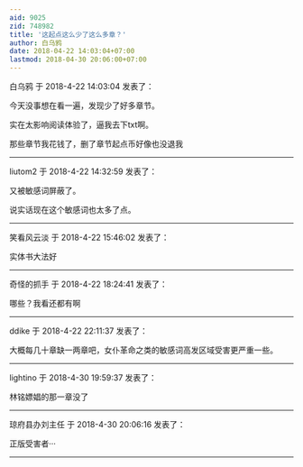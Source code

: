 ```yaml
---
aid: 9025
zid: 748982
title: '这起点这么少了这么多章？'
author: 白乌鸦
date: 2018-04-22 14:03:04+07:00
lastmod: 2018-04-30 20:06:00+07:00
---
```


白乌鸦 于 2018-4-22 14:03:04 发表了：

今天没事想在看一遍，发现少了好多章节。

实在太影响阅读体验了，逼我去下txt啊。

那些章节我花钱了，删了章节起点币好像也没退我

---------

liutom2 于 2018-4-22 14:32:59 发表了：

又被敏感词屏蔽了。

说实话现在这个敏感词也太多了点。

---------

笑看风云淡 于 2018-4-22 15:46:02 发表了：

实体书大法好

---------

奇怪的抓手 于 2018-4-22 18:24:41 发表了：

哪些？我看还都有啊

---------

ddike 于 2018-4-22 22:11:37 发表了：

大概每几十章缺一两章吧，女仆革命之类的敏感词高发区域受害更严重一些。

---------

lightino 于 2018-4-30 19:59:37 发表了：

林铭嫖娼的那一章没了

---------

琼府县办刘主任 于 2018-4-30 20:06:16 发表了：

正版受害者···

---------


